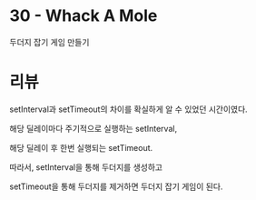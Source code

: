 # 30 - Whack A Mole

두더지 잡기 게임 만들기

# 리뷰

setInterval과 setTimeout의 차이를 확실하게 알 수 있었던 시간이였다.

해당 딜레이마다 주기적으로 실행하는 setInterval,

해당 딜레이 후 한번 실행되는 setTimeout.

따라서, setInterval을 통해 두더지를 생성하고

setTimeout을 통해 두더지를 제거하면 두더지 잡기 게임이 된다.
